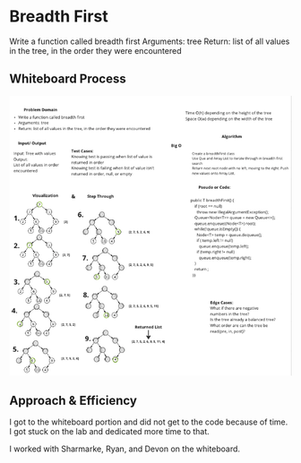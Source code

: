 # Breadth First

Write a function called breadth first
Arguments: tree
Return: list of all values in the tree, in the order they were encountered

## Whiteboard Process

![Breadth-First](./breadth-first.png)

## Approach & Efficiency

I got to the whiteboard portion and did not get to the code because of time. I got stuck on the lab and dedicated more time to that.

I worked with Sharmarke, Ryan, and Devon on the whiteboard.
